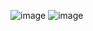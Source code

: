 ![image](https://github.com/user-attachments/assets/15d6a594-14a2-463d-9539-19081247d0fb)
![image](https://github.com/user-attachments/assets/ffd86627-4d9c-4616-8496-5cc4eee6b86a)

